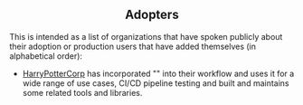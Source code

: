 <h2 align="center">Adopters</h2>

<!--  TODO: review and adopt Adopters  :) -->

<!-- Hello! If you are using "<PROJECT NAME>" and contributing to this file, thank you! -->
<!-- Please keep lines shorter than 80 characters (or so.) Links can go long. -->

This is intended as a list of organizations that have spoken publicly about their adoption or
production users that have added themselves (in alphabetical order):

* [HarryPotterCorp](https://harrypotter-corporation-on-the-moon.com) has incorporated 
"<PROJECT NAME>" into their workflow and uses it for a wide range of use cases,
CI/CD pipeline testing and built and maintains some related tools and libraries.  